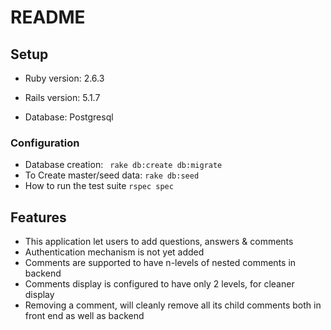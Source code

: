 # README

## Setup

* Ruby version: 2.6.3

* Rails version: 5.1.7

* Database: Postgresql

### Configuration

* Database creation:
` rake db:create db:migrate`
* To Create master/seed data:
 `rake db:seed`
* How to run the test suite
`rspec spec`


## Features
* This application let users to add questions, answers & comments
* Authentication mechanism is not yet added
* Comments are supported to have n-levels of nested comments in backend
* Comments display is configured to have only 2 levels, for cleaner display
* Removing a comment, will cleanly remove all its child comments both in front end as well as backend
